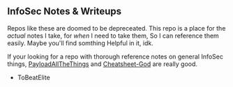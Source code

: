 ## InfoSec Notes & Writeups

Repos like these are doomed to be depreceated. This repo is a place for the *actual* notes I take, for *when* I need to take them, So I can reference them easily. Maybe you'll find somthing Helpful in it, idk.

If your looking for a repo with thorough reference notes on general InfoSec things, [PayloadAllTheThings](https://github.com/swisskyrepo/PayloadsAllTheThings/) and [Cheatsheet-God](https://github.com/OlivierLaflamme/Cheatsheet-God) are really good.

- ToBeatElite

